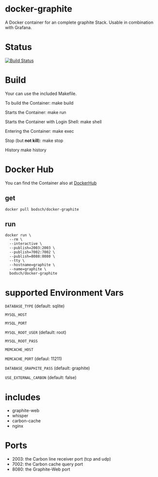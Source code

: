 docker-graphite
=================

A Docker container for an complete graphite Stack. Usable in combination with Grafana.


# Status

[![Build Status](https://travis-ci.org/bodsch/docker-graphite.svg?branch=master)](https://travis-ci.org/bodsch/docker-graphite)


# Build

Your can use the included Makefile.

To build the Container:
    make build

Starts the Container:
    make run

Starts the Container with Login Shell:
    make shell

Entering the Container:
    make exec

Stop (but **not kill**):
    make stop

History
    make history


# Docker Hub

You can find the Container also at  [DockerHub](https://hub.docker.com/r/bodsch/docker-graphite/)

## get

    docker pull bodsch/docker-graphite

## run

    docker run \
      --rm \
      --interactive \
      --publish=2003:2003 \
      --publish=7002:7002 \
      --publish=8088:8080 \
      --tty \
      --hostname=graphite \
      --name=graphite \
      bodsch/docker-graphite


# supported Environment Vars

`DATABASE_TYPE` (default: sqlite)

`MYSQL_HOST`

`MYSQL_PORT`

`MYSQL_ROOT_USER` (default: root)

`MYSQL_ROOT_PASS`

`MEMCACHE_HOST`

`MEMCACHE_PORT` (defaul: 11211)

`DATABASE_GRAPHITE_PASS` (default: graphite)

`USE_EXTERNAL_CARBON` (default: false)


# includes
 - graphite-web
 - whisper
 - carbon-cache
 - nginx


# Ports
 - 2003: the Carbon line receiver port (tcp and udp)
 - 7002: the Carbon cache query port
 - 8080: the Graphite-Web port

